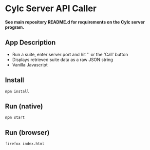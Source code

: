 # Cylc Server API Caller

**See main repository README.d for requirements on the Cylc server program.**

## App Description

- Run a suite, enter server:port and hit '<enter>' or the 'Call' button
- Displays retrieved suite data as a raw JSON string
- Vanilla Javascript

## Install
```
npm install
```

## Run (native)
```
npm start
```

## Run (browser)
```
firefox index.html
```
